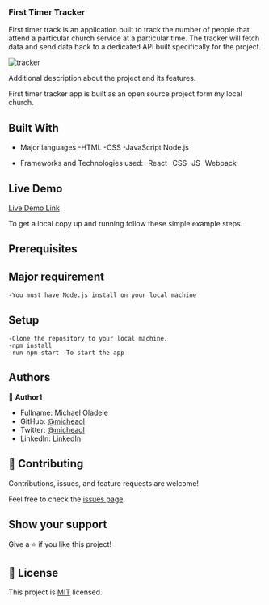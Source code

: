 ### First Timer Tracker

First timer track is an application built to track the number of people that attend a particular church service at a particular time.
The tracker will fetch data and send data back to a dedicated API built specifically for the project.


![tracker](https://user-images.githubusercontent.com/10332499/142789919-7beb7945-26e6-43c2-ab29-ef17fb82fc01.PNG)


Additional description about the project and its features.

First timer tracker app is built as an open source project form my local church.

## Built With

- Major languages
    -HTML
    -CSS
    -JavaScript
    Node.js
    

- Frameworks and Technologies used:
    -React
    -CSS
    -JS
    -Webpack


## Live Demo

[Live Demo Link](https://first-timer-tracker.netlify.app/)

To get a local copy up and running follow these simple example steps.
                
   
## Prerequisites 

## Major requirement
    -You must have Node.js install on your local machine
    
    
## Setup
    
    -Clone the repository to your local machine.
    -npm install
    -run npm start- To start the app
    


## Authors

👤 **Author1**

- Fullname: Michael Oladele
- GitHub: [@micheaol](https://github.com/micheaol)
- Twitter: [@micheaol](https://twitter.com/micheaol)
- LinkedIn: [LinkedIn](https://linkedin.com/in/micheaol80)


## 🤝 Contributing

Contributions, issues, and feature requests are welcome!

Feel free to check the [issues page](../../issues/).

## Show your support

Give a ⭐️ if you like this project!


## 📝 License

This project is [MIT](./MIT.md) licensed.
